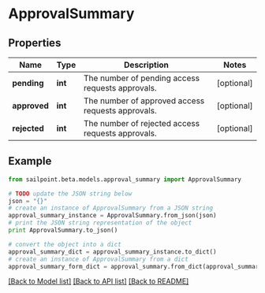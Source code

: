 # ApprovalSummary


## Properties
Name | Type | Description | Notes
------------ | ------------- | ------------- | -------------
**pending** | **int** | The number of pending access requests approvals. | [optional] 
**approved** | **int** | The number of approved access requests approvals. | [optional] 
**rejected** | **int** | The number of rejected access requests approvals. | [optional] 

## Example

```python
from sailpoint.beta.models.approval_summary import ApprovalSummary

# TODO update the JSON string below
json = "{}"
# create an instance of ApprovalSummary from a JSON string
approval_summary_instance = ApprovalSummary.from_json(json)
# print the JSON string representation of the object
print ApprovalSummary.to_json()

# convert the object into a dict
approval_summary_dict = approval_summary_instance.to_dict()
# create an instance of ApprovalSummary from a dict
approval_summary_form_dict = approval_summary.from_dict(approval_summary_dict)
```
[[Back to Model list]](../README.md#documentation-for-models) [[Back to API list]](../README.md#documentation-for-api-endpoints) [[Back to README]](../README.md)


